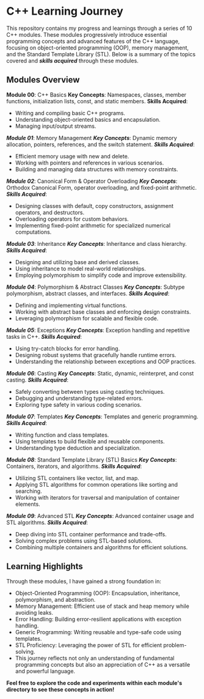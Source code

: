 # C++ Learning Journey
This repository contains my progress and learnings through a series of 10 C++ modules. These modules progressively introduce essential programming concepts and advanced features of the C++ language, focusing on object-oriented programming (OOP), memory management, and the Standard Template Library (STL). Below is a summary of the topics covered and ***skills acquired*** through these modules.

## Modules Overview

**Module 00**: C++ Basics
**Key Concepts**: Namespaces, classes, member functions, initialization lists, const, and static members.
**Skills Acquired**:
- Writing and compiling basic C++ programs.
- Understanding object-oriented basics and encapsulation.
- Managing input/output streams.

***Module 01***: Memory Management
***Key Concepts***: Dynamic memory allocation, pointers, references, and the switch statement.
***Skills Acquired***:
- Efficient memory usage with new and delete.
- Working with pointers and references in various scenarios.
- Building and managing data structures with memory constraints.

***Module 02***: Canonical Form & Operator Overloading
***Key Concepts***: Orthodox Canonical Form, operator overloading, and fixed-point arithmetic.
***Skills Acquired***:
- Designing classes with default, copy constructors, assignment operators, and destructors.
- Overloading operators for custom behaviors.
- Implementing fixed-point arithmetic for specialized numerical computations.

***Module 03***: Inheritance
***Key Concepts***: Inheritance and class hierarchy.
***Skills Acquired***:
- Designing and utilizing base and derived classes.
- Using inheritance to model real-world relationships.
- Employing polymorphism to simplify code and improve extensibility.

***Module 04***: Polymorphism & Abstract Classes
***Key Concepts***: Subtype polymorphism, abstract classes, and interfaces.
***Skills Acquired***:
- Defining and implementing virtual functions.
- Working with abstract base classes and enforcing design constraints.
- Leveraging polymorphism for scalable and flexible code.

***Module 05***: Exceptions
***Key Concepts***: Exception handling and repetitive tasks in C++.
***Skills Acquired***:
- Using try-catch blocks for error handling.
- Designing robust systems that gracefully handle runtime errors.
- Understanding the relationship between exceptions and OOP practices.

***Module 06***: Casting
***Key Concepts***: Static, dynamic, reinterpret, and const casting.
***Skills Acquired***:
- Safely converting between types using casting techniques.
- Debugging and understanding type-related errors.
- Exploring type safety in various coding scenarios.

***Module 07***: Templates
***Key Concepts***: Templates and generic programming.
***Skills Acquired***:
- Writing function and class templates.
- Using templates to build flexible and reusable components.
- Understanding type deduction and specialization.

***Module 08***: Standard Template Library (STL) Basics
***Key Concepts***: Containers, iterators, and algorithms.
***Skills Acquired***:
- Utilizing STL containers like vector, list, and map.
- Applying STL algorithms for common operations like sorting and searching.
- Working with iterators for traversal and manipulation of container elements.

***Module 09***: Advanced STL
***Key Concepts***: Advanced container usage and STL algorithms.
***Skills Acquired***:
- Deep diving into STL container performance and trade-offs.
- Solving complex problems using STL-based solutions.
- Combining multiple containers and algorithms for efficient solutions.

## Learning Highlights
Through these modules, I have gained a strong foundation in:

- Object-Oriented Programming (OOP): Encapsulation, inheritance, polymorphism, and abstraction.
- Memory Management: Efficient use of stack and heap memory while avoiding leaks.
- Error Handling: Building error-resilient applications with exception handling.
- Generic Programming: Writing reusable and type-safe code using templates.
- STL Proficiency: Leveraging the power of STL for efficient problem-solving.
- This journey reflects not only an understanding of fundamental programming concepts but also an appreciation of C++ as a versatile and powerful language.

**Feel free to explore the code and experiments within each module's directory to see these concepts in action!**
